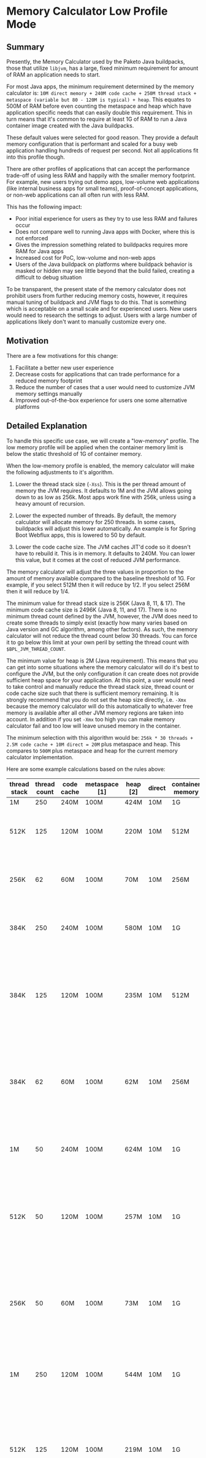 # Memory Calculator Low Profile Mode

## Summary

Presently, the Memory Calculator used by the Paketo Java buildpacks, those that utilize `libjvm`, has a large, fixed minimum requirement for amount of RAM an application needs to start.

For most Java apps, the minimum requirement determined by the memory calculator is: `10M direct memory + 240M code cache + 250M thread stack + metaspace (variable but 80 - 120M is typical) + heap`. This equates to 500M of RAM before even counting the metaspace and heap which have application specific needs that can easily double this requirement. This in turn means that it's common to require at least 1G of RAM to run a Java container image created with the Java buildpacks.

These default values were selected for good reason. They provide a default memory configuration that is performant and scaled for a busy web application handling hundreds of request per second. Not all applications fit into this profile though.

There are other profiles of applications that can accept the performance trade-off of using less RAM and happily with the smaller memory footprint. For example, new users trying out demo apps, low-volume web applications (like internal business apps for small teams), proof-of-concept applications, or non-web applications can all often run with less RAM.

This has the following impact:

- Poor initial experience for users as they try to use less RAM and failures occur
- Does not compare well to running Java apps with Docker, where this is not enforced
- Gives the impression something related to buildpacks requires more RAM for Java apps
- Increased cost for PoC, low-volume and non-web apps
- Users of the Java buildpack on platforms where buildpack behavior is masked or hidden may see little beyond that the build failed, creating a difficult to debug situation

To be transparent, the present state of the memory calculator does not prohibit users from further reducing memory costs, however, it requires manual tuning of buildpack and JVM flags to do this. That is something which is acceptable on a small scale and for experienced users. New users would need to research the settings to adjust. Users with a large number of applications likely don't want to manually customize every one.

## Motivation

There are a few motivations for this change:

1. Facilitate a better new user experience
2. Decrease costs for applications that can trade performance for a reduced memory footprint
3. Reduce the number of cases that a user would need to customize JVM memory settings manually
4. Improved out-of-the-box experience for users one some alternative platforms

## Detailed Explanation

To handle this specific use case, we will create a "low-memory" profile. The low memory profile will be applied when the container memory limit is below the static threshold of 1G of container memory.

When the low-memory profile is enabled, the memory calculator will make the following adjustments to it's algorithm.

1. Lower the thread stack size (`-Xss`). This is the per thread amount of memory the JVM requires. It defaults to 1M and the JVM allows going down to as low as 256k. Most apps work fine with 256k, unless using a heavy amount of recursion.

2. Lower the expected number of threads. By default, the memory calculator will allocate memory for 250 threads. In some cases, buildpacks will adjust this lower automatically. An example is for Spring Boot Webflux apps, this is lowered to 50 by default.

3. Lower the code cache size. The JVM caches JIT'd code so it doesn't have to rebuild it. This is in memory. It defaults to 240M. You can lower this value, but it comes at the cost of reduced JVM performance.

The memory calculator will adjust the three values in proportion to the amount of memory available compared to the baseline threshold of 1G. For example, if you select 512M then it will reduce by 1/2. If you select 256M then it will reduce by 1/4.

The minimum value for thread stack size is 256K (Java 8, 11, & 17). The minimum code cache size is 2496K (Java 8, 11, and 17). There is no minimum thread count defined by the JVM, however, the JVM does need to create some threads to simply exist (exactly how many varies based on Java version and GC algorithm, among other factors). As such, the memory calculator will not reduce the thread count below 30 threads. You can force it to go below this limit at your own peril by setting the thread count with `$BPL_JVM_THREAD_COUNT`.

The minimum value for heap is 2M (Java requirement). This means that you can get into some situations where the memory calculator will do it's best to configure the JVM, but the only configuration it can create does not provide sufficient heap space for your application. At this point, a user would need to take control and manually reduce the thread stack size, thread count or code cache size such that there is sufficient memory remaining. It is strongly recommend that you do not set the heap size directly, i.e. `-Xmx` because the memory calculator will do this automatically to whatever free memory is available after all other JVM memory regions are taken into account. In addition if you set `-Xmx` too high you can make memory calculator fail and too low will leave unused memory in the container.

The minimum selection with this algorithm would be: `256k * 30 threads + 2.5M code cache + 10M direct = 20M` plus metaspace and heap. This compares to `500M` plus metaspace and heap for the current memory calculator implementation.

Here are some example calculations based on the rules above:

| thread stack | thread count | code cache | metaspace [1] | heap [2] | direct | container memory | Notes                                                                                |
| ------------ | ------------ | ---------- | ------------- | -------- | ------ | ---------------- | ------------------------------------------------------------------------------------ |
| 1M           | 250          | 240M       | 100M          | 424M     | 10M    | 1G               | Baseline                                                                             |
| 512K         | 125          | 120M       | 100M          | 220M     | 10M    | 512M             | Container memory reduced by 1/2 the baseline                                         |
| 256K         | 62           | 60M        | 100M          | 70M      | 10M    | 256M             | Container memory reduced by 1/4 the baseline                                         |
| 384K         | 250          | 240M       | 100M          | 580M     | 10M    | 1G               | Baseline, user has fixed thread stack at 384K                                        |
| 384K         | 125          | 120M       | 100M          | 235M     | 10M    | 512M             | Container memory reduced by 1/2 the baseline, user has fixed thread stack at 384K    |
| 384K         | 62           | 60M        | 100M          | 62M      | 10M    | 256M             | Container memory reduced by 1/4 the baseline, user has fixed thread stack at 384K    |
| 1M           | 50           | 240M       | 100M          | 624M     | 10M    | 1G               | Baseline, user has fixed thread count to 50                                          |
| 512K         | 50           | 120M       | 100M          | 257M     | 10M    | 1G               | Container memory reduced by 1/2 the baseline, user has fixed thread count to 50      |
| 256K         | 50           | 60M        | 100M          | 73M      | 10M    | 1G               | Container memory reduced by 1/4 the baseline, user has fixed thread count to 50      |
| 1M           | 250          | 120M       | 100M          | 544M     | 10M    | 1G               | Baseline, user has fixed code cache size to 120M                                     |
| 512K         | 125          | 120M       | 100M          | 219M     | 10M    | 1G               | Container memory reduced by 1/2 the baseline, user has fixed code cache size to 120M |
| 256K         | 62           | 120M       | 100M          | 10M      | 10M    | 1G               | Container memory reduced by 1/4 the baseline, user has fixed code cache size to 120M |

[1] - Metaspace will vary per application. For these calculations it is fixed at 100M.
[2] - Heap is dynamically adjusted to consume whatever memory is remaining while not exceeding the container memory limit.

## Rationale and Alternatives

Alternatives:

- Do nothing. Memory calculator will continue it's present course and users will need to manually customize JVM settings for lower memory scenarios.
- The algorithm outlined above for determining the memory settings is only one possibility. Other algorithms could be used instead. This one was selected because it's perceived to be intuitive, effective and at the same time easy to implement.
- Allow disabling the memory calculator. This would allow users to take full control, but dramatically increases the likelihood of obtuse and difficult to debug failure scenarios (i.e. self-inflicted foot wounds).

## Implementation

This will require updating the libpak memory calculator helper.

It will need to:

- Capture the current container memory limit
- Compare that to the threshold of 1G and calculate a scaling factor (i.e. `current / 1G = scaling factor`)
- Perform a standard calcualtion for 1G
- Adjust the thread stack size, thread count and code cache size, scaling them down by the scaling factor (i.e. `value - (value * scaling) = new value` ). Values should be in KB and fractional results all rounded down for safety. Do not adjust a value if a user has manually fixed this value.
- Warn if a user has set `-Xmx`, which can cause unexpected problems.
- Enforce minimum defined requirements. Fail immediately, if below a spec defined minimum.
- If code cache is less than 240M, warn that this can cause reduced performance, especially at load
- Test the scenarios outlined in the table above. Confirm expected results.
- Include intuitive error messages explaining the users next steps, if there is a memory calculator failure.
- Document the new behavior (and existing behavior, which isn't documented) as well as limitations/non-perfect nature of low profile mode).

## Prior Art

- None

## Unresolved Questions and Bikeshedding

- Is this the right algorithm? Can we do better?
